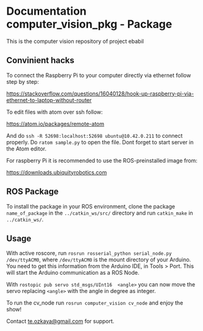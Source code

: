 # Documentation computer_vision_pkg - Package
This is the computer vision repository of project ebabil


## Convinient hacks

To connect the Raspberry Pi to your computer directly via ethernet follow step by step:

https://stackoverflow.com/questions/16040128/hook-up-raspberry-pi-via-ethernet-to-laptop-without-router
  
 
To edit files with atom over ssh follow:

https://atom.io/packages/remote-atom

And do `ssh -R 52698:localhost:52698 ubuntu@10.42.0.211` to connect properly. Do `ratom sample.py` to open the file. Dont forget to start server in the Atom editor.

For raspberry Pi it is recommended to use the ROS-preinstalled image from:

https://downloads.ubiquityrobotics.com

## ROS Package

To install the package in your ROS environment, clone the package `name_of_package` in the `../catkin_ws/src/` directory and run `catkin_make` in `../catkin_ws/`.

## Usage

With active roscore, run `rosrun rosserial_python serial_node.py /dev/ttyACM0`, where `/dev/ttyACM0` is the mount directory of your Arduino. You need to get this information from the Arduino IDE, in Tools > Port. This will start the Arduino communication as a ROS Node.

With `rostopic pub servo std_msgs/UInt16  <angle>` you can now move the servo replacing `<angle>` with the angle in degree as integer.

To run the cv_node run `rosrun computer_vision cv_node` and enjoy the show!

Contact te.ozkaya@gmail.com for support.
